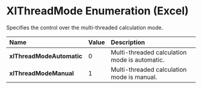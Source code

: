 
# XlThreadMode Enumeration (Excel)

Specifies the control over the multi-threaded calculation mode.



|**Name**|**Value**|**Description**|
|:-----|:-----|:-----|
|**xlThreadModeAutomatic**|0|Multi-threaded calculation mode is automatic.|
|**xlThreadModeManual**|1|Multi-threaded calculation mode is manual.|
